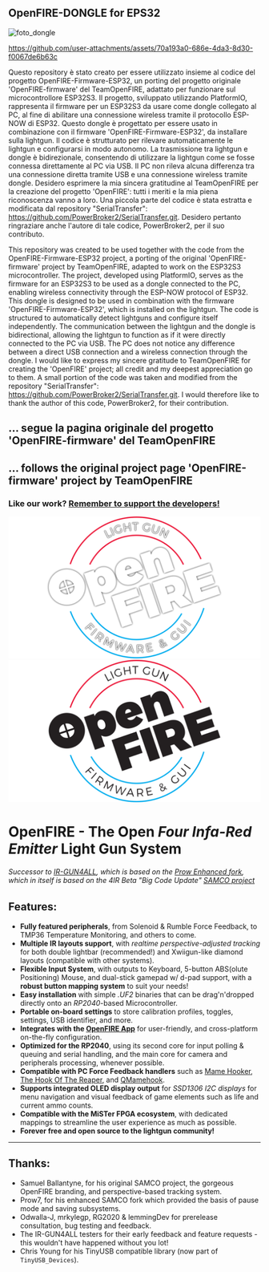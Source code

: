 ## OpenFIRE-DONGLE for EPS32


![foto_dongle](https://github.com/user-attachments/assets/a38d7390-f7e7-42d7-844c-ad8388670f6d)



https://github.com/user-attachments/assets/70a193a0-686e-4da3-8d30-f0067de6b63c



Questo repository è stato creato per essere utilizzato insieme al codice del progetto OpenFIRE-Firmware-ESP32, un porting del progetto originale 'OpenFIRE-firmware' del TeamOpenFIRE, adattato per funzionare sul microcontrollore ESP32S3.
Il progetto, sviluppato utilizzando PlatformIO, rappresenta il firmware per un ESP32S3 da usare come dongle collegato al PC, al fine di abilitare una connessione wireless tramite il protocollo ESP-NOW di ESP32. Questo dongle è progettato per essere usato in combinazione con il firmware 'OpenFIRE-Firmware-ESP32', da installare sulla lightgun.
Il codice è strutturato per rilevare automaticamente le lightgun e configurarsi in modo autonomo.
La trasmissione tra lightgun e dongle è bidirezionale, consentendo di utilizzare la lightgun come se fosse connessa direttamente al PC via USB.
Il PC non rileva alcuna differenza tra una connessione diretta tramite USB e una connessione wireless tramite dongle.
Desidero esprimere la mia sincera gratitudine al TeamOpenFIRE per la creazione del progetto 'OpenFIRE': tutti i meriti e la mia piena riconoscenza vanno a loro.
Una piccola parte del codice è stata estratta e modificata dal repository "SerialTransfer": https://github.com/PowerBroker2/SerialTransfer.git.
Desidero pertanto ringraziare anche l'autore di tale codice, PowerBroker2, per il suo contributo.


This repository was created to be used together with the code from the OpenFIRE-Firmware-ESP32 project, a porting of the original 'OpenFIRE-firmware' project by TeamOpenFIRE, adapted to work on the ESP32S3 microcontroller.
The project, developed using PlatformIO, serves as the firmware for an ESP32S3 to be used as a dongle connected to the PC, enabling wireless connectivity through the ESP-NOW protocol of ESP32. This dongle is designed to be used in combination with the firmware 'OpenFIRE-Firmware-ESP32', which is installed on the lightgun.
The code is structured to automatically detect lightguns and configure itself independently.
The communication between the lightgun and the dongle is bidirectional, allowing the lightgun to function as if it were directly connected to the PC via USB.
The PC does not notice any difference between a direct USB connection and a wireless connection through the dongle.
I would like to express my sincere gratitude to TeamOpenFIRE for creating the 'OpenFIRE' project; all credit and my deepest appreciation go to them.
A small portion of the code was taken and modified from the repository "SerialTransfer": https://github.com/PowerBroker2/SerialTransfer.git.
I would therefore like to thank the author of this code, PowerBroker2, for their contribution.


## ... segue la pagina originale del progetto 'OpenFIRE-firmware' del TeamOpenFIRE
## ... follows the original project page 'OpenFIRE-firmware' project by TeamOpenFIRE

### Like our work? [Remember to support the developers!](https://github.com/TeamOpenFIRE/.github/blob/main/profile/README.md)

![BannerDark](docs/of_bannerLoD.png#gh-dark-mode-only)![BannerLight](docs/of_bannerDoL.png#gh-light-mode-only)
# OpenFIRE - The Open *Four Infa-Red Emitter* Light Gun System
###### Successor to [IR-GUN4ALL](http://github.com/SeongGino/ir-light-gun-plus), which is based on the [Prow Enhanced fork](https://github.com/Prow7/ir-light-gun), which in itself is based on the 4IR Beta "Big Code Update" [SAMCO project](https://github.com/samuelballantyne/IR-Light-Gun)

## Features:
- **Fully featured peripherals**, from Solenoid & Rumble Force Feedback, to TMP36 Temperature Monitoring, and others to come.
- **Multiple IR layouts support**, with *realtime perspective-adjusted tracking* for both double lightbar (recommended!) and Xwiigun-like diamond layouts (compatible with other systems).
- **Flexible Input System**, with outputs to Keyboard, 5-button ABS(olute Positioning) Mouse, and dual-stick gamepad w/ d-pad support, with a **robust button mapping system** to suit your needs!
- **Easy installation** with simple *.UF2* binaries that can be drag'n'dropped directly onto an *RP2040*-based Microcontroller.
- **Portable on-board settings** to store calibration profiles, toggles, settings, USB identifier, and more.
- **Integrates with the [OpenFIRE App](https://github.com/TeamOpenFIRE/OpenFIRE-App)** for user-friendly, and cross-platform on-the-fly configuration.
- **Optimized for the RP2040**, using its second core for input polling & queuing and serial handling, and the main core for camera and peripherals processing, whenever possible.
- **Compatible with PC Force Feedback handlers** such as [Mame Hooker](https://dragonking.arcadecontrols.com/static.php?page=aboutmamehooker), [The Hook Of The Reaper](https://github.com/6Bolt/Hook-Of-The-Reaper), and [QMamehook](https://github.com/SeongGino/QMamehook).
- **Supports integrated OLED display output** for *SSD1306 I2C displays* for menu navigation and visual feedback of game elements such as life and current ammo counts.
- **Compatible with the MiSTer FPGA ecosystem**, with dedicated mappings to streamline the user experience as much as possible.
- **Forever free and open source to the lightgun community!**

___
## Thanks:
* Samuel Ballantyne, for his original SAMCO project, the gorgeous OpenFIRE branding, and perspective-based tracking system.
* Prow7, for his enhanced SAMCO fork which provided the basis of pause mode and saving subsystems.
* Odwalla-J, mrkylegp, RG2020 & lemmingDev for prerelease consultation, bug testing and feedback.
* The IR-GUN4ALL testers for their early feedback and feature requests - this wouldn't have happened without you lot!
* Chris Young for his TinyUSB compatible library (now part of `TinyUSB_Devices`).
